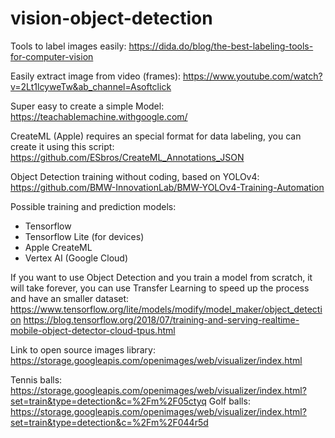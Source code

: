 # vision-object-detection


Tools to label images easily: https://dida.do/blog/the-best-labeling-tools-for-computer-vision

Easily extract image from video (frames): https://www.youtube.com/watch?v=2Lt1lcyweTw&ab_channel=Asoftclick

Super easy to create a simple Model:
https://teachablemachine.withgoogle.com/


CreateML (Apple) requires an special format for data labeling, you can create it using this script:
https://github.com/ESbros/CreateML_Annotations_JSON

Object Detection training without coding, based on YOLOv4:
https://github.com/BMW-InnovationLab/BMW-YOLOv4-Training-Automation



Possible training and prediction models:
- Tensorflow
- Tensorflow Lite (for devices)
- Apple CreateML
- Vertex AI (Google Cloud)



If you want to use Object Detection and you train a model from scratch, it will take forever, you can use Transfer Learning to speed up the process and have an smaller dataset:
https://www.tensorflow.org/lite/models/modify/model_maker/object_detection
https://blog.tensorflow.org/2018/07/training-and-serving-realtime-mobile-object-detector-cloud-tpus.html



Link to open source images library:
https://storage.googleapis.com/openimages/web/visualizer/index.html

Tennis balls: https://storage.googleapis.com/openimages/web/visualizer/index.html?set=train&type=detection&c=%2Fm%2F05ctyq
Golf balls: https://storage.googleapis.com/openimages/web/visualizer/index.html?set=train&type=detection&c=%2Fm%2F044r5d
